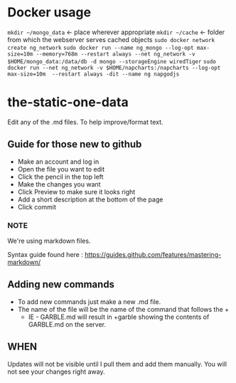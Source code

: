 # Docker usage
`mkdir ~/mongo_data` <- place wherever appropriate
`mkdir ~/cache` <- folder from which the webserver serves cached objects
`sudo docker network create ng_network`
`sudo docker run --name ng_mongo --log-opt max-size=10m --memory=768m --restart always --net ng_network -v $HOME/mongo_data:/data/db -d mongo --storageEngine wiredTiger`
`sudo docker run --net ng_network -v $HOME/napcharts:/napcharts --log-opt max-size=10m  --restart always -dit --name ng napgodjs`

# the-static-one-data

Edit any of the .md files.  To help improve/format text.

## Guide for those new to github

* Make an account and log in
* Open the file you want to edit
* Click the pencil in the top left
* Make the changes you want
* Click Preview to make sure it looks right
* Add a short description at the bottom of the page
* Click commit

### NOTE

We're using markdown files. 

Syntax guide found here : https://guides.github.com/features/mastering-markdown/

## Adding new commands

* To add new commands just make a new .md file.
* The name of the file will be the name of the command that follows the +
   * IE - GARBLE.md will result in +garble showing the contents of GARBLE.md on the server.
   
   
## WHEN

Updates will not be visible until I pull them and add them manually.  You will not see your changes right away.
